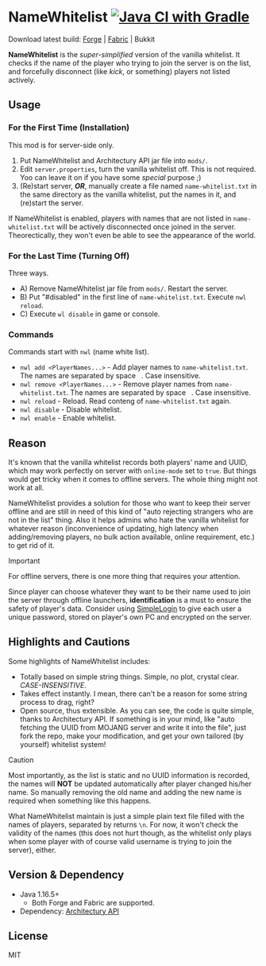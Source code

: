 # NameWhitelist [![Java CI with Gradle](https://github.com/Subilan/NameWhitelist/actions/workflows/gradle.yml/badge.svg)](https://github.com/Subilan/NameWhitelist/actions/workflows/gradle.yml)

Download latest build: [Forge](https://nightly.link/Subilan/NameWhitelist/workflows/gradle/main/forge.zip) | [Fabric](https://nightly.link/Subilan/NameWhitelist/workflows/gradle/main/fabric.zip) | Bukkit

**NameWhitelist** is the _super-simplified_ version of the vanilla whitelist. It checks if the name of the player who trying to join the server is on the list, and forcefully disconnect (like _kick_, or something) players not listed actively.

## Usage

### For the First Time (Installation)

This mod is for server-side only.

1. Put NameWhitelist and Architectury API jar file into `mods/`.
2. Edit `server.properties`, turn the vanilla whitelist off. This is not required. Yoo can leave it on if you have some _special_ purpose ;)
3. (Re)start server, ***OR***, manually create a file named `name-whitelist.txt` in the same directory as the vanilla whitelist, put the names in it, and (re)start the server.

If NameWhitelist is enabled, players with names that are not listed in `name-whitelist.txt` will be actively disconnected once joined in the server. Theorectically, they won't even be able to see the appearance of the world.

### For the Last Time (Turning Off)

Three ways.
- A) Remove NameWhitelist jar file from `mods/`. Restart the server.
- B) Put "#disabled" in the first line of `name-whitelist.txt`. Execute `nwl reload`.
- C) Execute `wl disable` in game or console.

### Commands

Commands start with `nwl` (name white list).

- `nwl add <PlayerNames...>` - Add player names to `name-whitelist.txt`. The names are separated by space ` `. Case insensitive.
- `nwl remove <PlayerNames...>` - Remove player names from  `name-whitelist.txt`. The names are separated by space ` `. Case insensitive.
- `nwl reload` - Reload. Read conteng of `name-whitelist.txt` again.
- `nwl disable` - Disable whitelist.
- `nwl enable` - Enable whitelist.

## Reason

It's known that the vanilla whitelist records both players' name and UUID, which may work perfectly on server with `online-mode` set to `true`. But things would get tricky when it comes to offline servers. The whole thing might not work at all.

NameWhitelist provides a solution for those who want to keep their server offline and are still in need of this kind of "auto rejecting strangers who are not in the list" thing. Also it helps admins who hate the vanilla whitelist for whatever reason (inconvenience of updating, high latency when adding/removing players, no bulk action available, online requirement, etc.) to get rid of it.

> [!IMPORTANT]
> For offline servers, there is one more thing that requires your attention. 
> 
> Since player can choose whatever they want to be their name used to join the server through offline launchers, **identification** is a must to ensure the safety of player's data. Consider using [SimpleLogin](https://www.curseforge.com/minecraft/mc-mods/simple-login) to give each user a unique password, stored on player's own PC and encrypted on the server.

## Highlights and Cautions

Some highlights of NameWhitelist includes:
- Totally based on simple string things. Simple, no plot, crystal clear. *CASE-INSENSITIVE*.
- Takes effect instantly. I mean, there can't be a reason for some string process to drag, right?
- Open source, thus extensible. As you can see, the code is quite simple, thanks to Architectury API. If something is in your mind, like "auto fetching the UUID from MOJANG server and write it into the file", just fork the repo, make your modification, and get your own tailored (by yourself) whitelist system!

> [!CAUTION]
> Most importantly, as the list is static and no UUID information is recorded, the names will **NOT** be updated automatically after player changed his/her name. So manually removing the old name and adding the new name is required when something like this happens.
>
> What NameWhitelist maintain is just a simple plain text file filled with the names of players, separated by returns `\n`. For now, it won't check the validity of the names (this does not hurt though, as the whitelist only plays when some player with of course valid username is trying to join the server), either.

## Version & Dependency

- Java 1.16.5+
  - Both Forge and Fabric are supported.
- Dependency: [Architectury API](https://www.curseforge.com/minecraft/mc-mods/architectury-api)

## License
MIT
